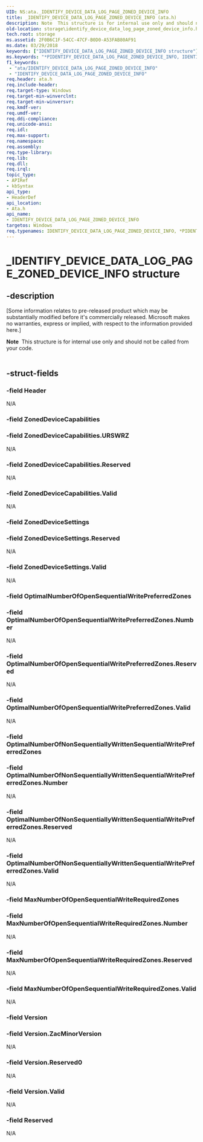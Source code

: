 ```yaml
---
UID: NS:ata._IDENTIFY_DEVICE_DATA_LOG_PAGE_ZONED_DEVICE_INFO
title: _IDENTIFY_DEVICE_DATA_LOG_PAGE_ZONED_DEVICE_INFO (ata.h)
description: Note  This structure is for internal use only and should not be called from your code. .
old-location: storage\identify_device_data_log_page_zoned_device_info.htm
tech.root: storage
ms.assetid: 2F0B6C1F-54CC-47CF-B0D0-A53FAB80AF91
ms.date: 03/29/2018
keywords: ["IDENTIFY_DEVICE_DATA_LOG_PAGE_ZONED_DEVICE_INFO structure"]
ms.keywords: "*PIDENTIFY_DEVICE_DATA_LOG_PAGE_ZONED_DEVICE_INFO, IDENTIFY_DEVICE_DATA_LOG_PAGE_ZONED_DEVICE_INFO, IDENTIFY_DEVICE_DATA_LOG_PAGE_ZONED_DEVICE_INFO structure [Storage Devices], PIDENTIFY_DEVICE_DATA_LOG_PAGE_ZONED_DEVICE_INFO, PIDENTIFY_DEVICE_DATA_LOG_PAGE_ZONED_DEVICE_INFO structure pointer [Storage Devices], _IDENTIFY_DEVICE_DATA_LOG_PAGE_ZONED_DEVICE_INFO, ata/IDENTIFY_DEVICE_DATA_LOG_PAGE_ZONED_DEVICE_INFO, ata/PIDENTIFY_DEVICE_DATA_LOG_PAGE_ZONED_DEVICE_INFO, storage.identify_device_data_log_page_zoned_device_info"
f1_keywords:
 - "ata/IDENTIFY_DEVICE_DATA_LOG_PAGE_ZONED_DEVICE_INFO"
 - "IDENTIFY_DEVICE_DATA_LOG_PAGE_ZONED_DEVICE_INFO"
req.header: ata.h
req.include-header: 
req.target-type: Windows
req.target-min-winverclnt: 
req.target-min-winversvr: 
req.kmdf-ver: 
req.umdf-ver: 
req.ddi-compliance: 
req.unicode-ansi: 
req.idl: 
req.max-support: 
req.namespace: 
req.assembly: 
req.type-library: 
req.lib: 
req.dll: 
req.irql: 
topic_type:
- APIRef
- kbSyntax
api_type:
- HeaderDef
api_location:
- Ata.h
api_name:
- IDENTIFY_DEVICE_DATA_LOG_PAGE_ZONED_DEVICE_INFO
targetos: Windows
req.typenames: IDENTIFY_DEVICE_DATA_LOG_PAGE_ZONED_DEVICE_INFO, *PIDENTIFY_DEVICE_DATA_LOG_PAGE_ZONED_DEVICE_INFO
---
```


# _IDENTIFY_DEVICE_DATA_LOG_PAGE_ZONED_DEVICE_INFO structure


## -description


<p class="CCE_Message">[Some information relates to pre-released product which may be substantially modified before it's commercially released. Microsoft makes no warranties, express or implied, with respect to the information provided here.]


<div class="alert"><b>Note</b>  This  structure is for internal use only and should not be called from your code.</div>
<div> </div>



## -struct-fields




### -field Header

N/A


### -field ZonedDeviceCapabilities


### -field ZonedDeviceCapabilities.URSWRZ

N/A


### -field ZonedDeviceCapabilities.Reserved

N/A


### -field ZonedDeviceCapabilities.Valid

N/A


### -field ZonedDeviceSettings


### -field ZonedDeviceSettings.Reserved

N/A


### -field ZonedDeviceSettings.Valid

N/A


### -field OptimalNumberOfOpenSequentialWritePreferredZones


### -field OptimalNumberOfOpenSequentialWritePreferredZones.Number

N/A


### -field OptimalNumberOfOpenSequentialWritePreferredZones.Reserved

N/A


### -field OptimalNumberOfOpenSequentialWritePreferredZones.Valid

N/A


### -field OptimalNumberOfNonSequentiallyWrittenSequentialWritePreferredZones


### -field OptimalNumberOfNonSequentiallyWrittenSequentialWritePreferredZones.Number

N/A


### -field OptimalNumberOfNonSequentiallyWrittenSequentialWritePreferredZones.Reserved

N/A


### -field OptimalNumberOfNonSequentiallyWrittenSequentialWritePreferredZones.Valid

N/A


### -field MaxNumberOfOpenSequentialWriteRequiredZones


### -field MaxNumberOfOpenSequentialWriteRequiredZones.Number

N/A


### -field MaxNumberOfOpenSequentialWriteRequiredZones.Reserved

N/A


### -field MaxNumberOfOpenSequentialWriteRequiredZones.Valid

N/A


### -field Version


### -field Version.ZacMinorVersion

N/A


### -field Version.Reserved0

N/A


### -field Version.Valid

N/A


### -field Reserved

N/A

